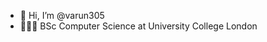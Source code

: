 - 👋 Hi, I’m @varun305
- 🧑🏽‍🎓 BSc Computer Science at University College London

<!---
varun305/varun305 is a ✨ special ✨ repository because its `README.md` (this file) appears on your GitHub profile.
You can click the Preview link to take a look at your changes.
--->
